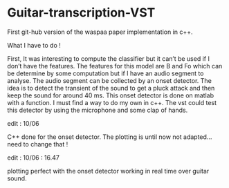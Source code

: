 # Guitar-transcription-VST

First git-hub version of the waspaa paper implementation in c++.


What I have to do !

First, It was interesting to compute the classifier but it can’t be used if I don’t have the features. The features for this model are B and Fo which can be determine by some computation but if I have an audio segment to analyse. The audio segment can be collected by an onset detector. The idea is to detect the transient of the sound to get a pluck attack and then keep the sound for around 40 ms. 
This onset detector is done on matlab with a function. I must find a way to do my own in c++.
The vst could test this detector by using the microphone and some clap of hands.

edit : 10/06

C++ done for the onset detector. The plotting is until now not adapted... need to change that !

edit : 10/06 : 16.47

plotting perfect with the onset detector working in real time over guitar sound.
